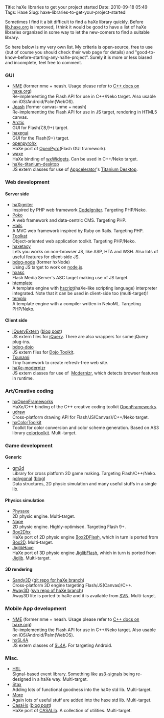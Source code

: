 Title: haXe libraries to get your project started
Date: 2010-09-18 05:49
Tags: Haxe
Slug: haxe-libraries-to-get-your-project-started

Sometimes I find it a bit difficult to find a haXe library quickly.
Before [lib.haxe.org][] is improved, I think it would be good to have a
list of haXe libraries organized in some way to let the new-comers to
find a suitable library.

So here below is my very own list. My criteria is open-source, free to
use (but of course you should check their web page for details) and
"good-to-know-before-starting-any-haXe-project". Surely it is more or
less biased and incomplete, feel free to comment.

### GUI

-   [NME][] (former nme + neash. Usage please refer to [C++ docs on
    haxe.org][])  
    Re-implementing the Flash API for use in C++/Neko target. Also
    usable on iOS/Android/Palm(WebOS).
-   [Jeash][] (former canvas-nme + neash)  
    Re-implementing the Flash API for use in JS target, rendering in
    HTML5 canvas.
-   [Arctic][]  
    GUI for Flash(7,8,9+) target.
-   [haxegui][]  
    GUI for the Flash(9+) target.
-   [openpyrohx][]  
    HaXe port of [OpenPyro][](Flash GUI framework).
-   [waxe][]  
    HaXe binding of [wxWidgets][]. Can be used in C++/Neko target.
-   [haXe-titanium-desktop][]  
    JS extern classes for use of [Appcelerator][]'s [Titanium
    Desktop][].

### Web development

#### Server side

-   [haXigniter][]  
    Inspired by PHP web framework [CodeIgniter][]. Targeting PHP/Neko.
-   [Poko][]  
    A web framework and data-centric CMS. Targeting PHP.
-   [Hails][]  
    A MVC web framework inspired by Ruby on Rails. Targeting PHP.
-   [Toolkat][]  
    Object-oriented web application toolkit. Targeting PHP/Neko.
-   [haxetacy][]  
    Lets you works on non-browser JS, like ASP, HTA and WSH. Also lots
    of useful features for client-side JS.
-   [bdog-node][] (former hxNode)  
    Using JS target to work on [node.js][].
-   [hxasc][]  
    Flash Media Server's ASC target making use of JS target.
-   [htemplate][]  
    A template engine with [hscript][](haXe-like scripting language)
    interpreter integrated. Note that it can be used in client-side too
    (multi-target)!
-   [templo][]  
    A template engine with a compiler written in NekoML. Targeting
    PHP/Neko.

#### Client side

-   [jQueryExtern][] ([blog post][])  
    JS extern files for [jQuery][]. There are also wrappers for some
    jQuery plug-ins.
-   [bdog-dojo][]  
    JS extern files for [Dojo Toolkit][].
-   [Tsunami][]  
    Tiny framework to create refresh-free web site.
-   [haXe-modernizr][]  
    JS extern classes for use of  [Modernizr][], which detects browser
    features in runtime.

### Art/Creative coding

-   [hxOpenFrameworks][]  
    HaXe/C++ binding of the C++ creative coding toolkit
    [OpenFrameworks][].
-   [udraw][]  
    Cross-platform drawing API for Flash/JS(Canvas)/C++/Neko target.
-   [hxColorToolkit][]  
    Toolkit for color conversion and color scheme generation. Based on
    AS3 library [colortoolkit][]. Multi-target.

### Game development

#### Generic

-   [gm2d][]  
    Library for cross platform 2D game making. Targeting
    Flash/C++/Neko.
-   [polygonal][] ([blog][])  
    Data structures, 2D physic simulation and many useful stuffs in a
    single lib.

#### Physics simulation

-   [Physaxe][]  
    2D physic engine. Multi-target.
-   [Nape][]  
    2D physic engine. Highly-optimised. Targeting Flash 9+.
-   [Box2Dhx][]  
    HaXe port of 2D physic engine [Box2DFlash][], which in turn is
    ported from [Box2D][]. Multi-target.
-   [JiglibHaxe][]  
    HaXe port of 3D physic engine [JiglibFlash][], which in turn is
    ported from [Jiglib][]. Multi-target.

#### 3D rendering

-   [Sandy3D][] ([git repo for haXe branch][])  
    Cross-platform 3D engine targeting Flash/JS(Canvas)/C++.
-   [Away3D][] ([svn repo of haXe branch][])  
    Away3D lite is ported to haXe and it is available from [SVN][svn
    repo of haXe branch]. Multi-target.

### Mobile App development

-   [NME][] (former nme + neash. Usage please refer to [C++ docs on
    haxe.org][])  
    Re-implementing the Flash API for use in C++/Neko target. Also
    usable on iOS/Android/Palm(WebOS).
-   [hxSL4A][]  
    JS extern classes of [SL4A][]. For targeting Android.

### Misc.

-   [HSL][]  
    Signal-based event library. Something like [as3-signals][] being
    re-designed in a haXe way. Multi-target.
-   [Stax][]  
    Adding lots of functional goodness into the haXe std lib.
    Multi-target.
-   [More][]  
    Again lots of useful stuff are added into the haxe std lib.
    Multi-target.
-   [CasaHx][] ([blog post][1])  
    HaXe port of [CASALib][]. A collection of utilities. Multi-target.

  [lib.haxe.org]: http://lib.haxe.org/
  [NME]: http://code.google.com/p/nekonme/
  [C++ docs on haxe.org]: http://haxe.org/doc/start/cpp
  [Jeash]: http://haxe.org/com/libs/jeash
  [Arctic]: http://code.google.com/p/arctic/
  [haxegui]: http://code.google.com/p/haxegui/
  [openpyrohx]: http://github.com/geekrelief/openpyrohx
  [OpenPyro]: http://www.openpyro.org/
  [waxe]: http://code.google.com/p/waxe/
  [wxWidgets]: http://www.wxwidgets.org/
  [haXe-titanium-desktop]: http://github.com/skial/haXe-titanium-desktop
  [Appcelerator]: http://www.appcelerator.com/
  [Titanium Desktop]: http://www.appcelerator.com/products/titanium-desktop-application-development/
  [haXigniter]: http://haxigniter.com/
  [CodeIgniter]: http://codeigniter.com/
  [Poko]: http://code.google.com/p/poko/
  [Hails]: http://code.google.com/p/hails/
  [Toolkat]: http://code.google.com/p/toolkat/
  [haxetacy]: http://code.google.com/p/haxetacy/
  [bdog-node]: http://github.com/blackdog66/bdog-node
  [node.js]: http://nodejs.org/
  [hxasc]: http://code.google.com/p/hxasc/
  [htemplate]: http://github.com/ciscoheat/htemplate
  [hscript]: http://code.google.com/p/hscript/
  [templo]: http://haxe.org/com/libs/templo
  [jQueryExtern]: http://github.com/andyli/jQueryExternForHaxe
  [blog post]: http://blog.onthewings.net/2010/08/03/using-jquery-in-haxe/
  [jQuery]: http://jquery.com/
  [bdog-dojo]: http://github.com/blackdog66/bdog-dojo
  [Dojo Toolkit]: http://www.dojotoolkit.org/
  [Tsunami]: http://github.com/tong/tsunami
  [haXe-modernizr]: http://github.com/skial/haXe-modernizr
  [Modernizr]: http://www.modernizr.com/
  [hxOpenFrameworks]: http://github.com/andyli/hxOpenFrameworks/
  [OpenFrameworks]: http://www.openframeworks.cc/
  [udraw]: http://code.google.com/p/udraw/
  [hxColorToolkit]: http://github.com/andyli/hxColorToolkit
  [colortoolkit]: http://code.google.com/p/colortoolkit/
  [gm2d]: http://code.google.com/p/gm2d/
  [polygonal]: http://code.google.com/p/polygonal/
  [blog]: http://lab.polygonal.de/
  [Physaxe]: http://code.google.com/p/physaxe/
  [Nape]: http://code.google.com/p/nape/
  [Box2Dhx]: http://code.google.com/p/box2dhx/
  [Box2DFlash]: http://www.box2dflash.org/
  [Box2D]: http://www.box2d.org/
  [JiglibHaxe]: http://bitbucket.org/ceesam/jiglibhaxe
  [JiglibFlash]: http://www.jiglibflash.com/
  [Jiglib]: http://www.rowlhouse.co.uk/jiglib/
  [Sandy3D]: http://www.flashsandy.org/
  [git repo for haXe branch]: http://github.com/sandy3d/sandy-hx
  [Away3D]: http://away3d.com/
  [svn repo of haXe branch]: http://code.google.com/p/away3d/source/browse/#svn/trunk/haxe
  [hxSL4A]: http://github.com/tong/hxSL4A
  [SL4A]: http://code.google.com/p/android-scripting/
  [HSL]: http://code.google.com/p/hxhsl/
  [as3-signals]: http://github.com/robertpenner/as3-signals
  [Stax]: http://github.com/jdegoes/stax
  [More]: http://gitorious.com/more/more
  [CasaHx]: http://github.com/andyli/casahx
  [1]: http://blog.onthewings.net/2010/04/06/casahx-casa-lib-for-haxe/
  [CASALib]: http://casalib.org/
